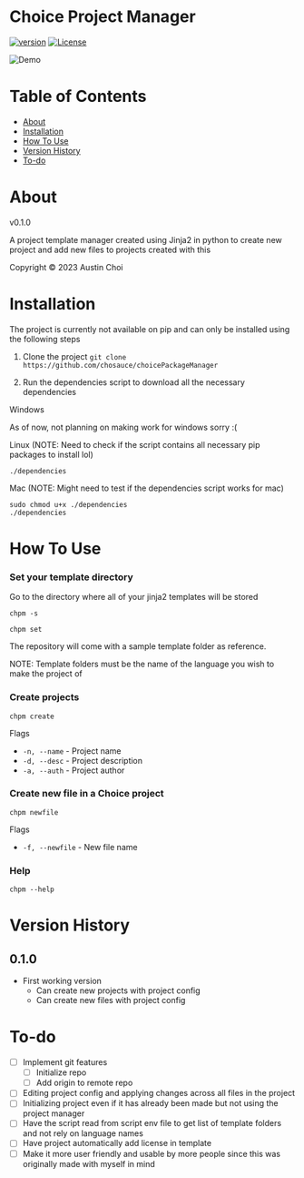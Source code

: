 # Choice Project Manager

[![version](https://img.shields.io/badge/version-0.1.0-blue.svg)](https://github.com/choisauce/choice-project-manager)
[![License](https://img.shields.io/badge/License-GPL3.0-red.svg)](https://github.com/choisauce/choice-project-manager/blob/main/LICENSE)

![Demo](./readme_assets/chpm.gif)

# Table of Contents
* [About](#about)
* [Installation](#installation)
* [How To Use](#how-to-use)
* [Version History](#version-history)
* [To-do](#to-do)

# About
v0.1.0

A project template manager created using Jinja2 in python to create new project and add new files to projects created with this

Copyright &copy; 2023 Austin Choi

# Installation
The project is currently not available on pip and can only be installed using the following steps

1. Clone the project 
`git clone https://github.com/chosauce/choicePackageManager`

2. Run the dependencies script to download all the necessary dependencies

Windows

As of now, not planning on making work for windows sorry :(

Linux (NOTE: Need to check if the script contains all necessary pip packages to install lol)

```
./dependencies
```

Mac (NOTE: Might need to test if the dependencies script works for mac)

```
sudo chmod u+x ./dependencies
./dependencies
```

# How To Use

### Set your template directory
Go to the directory where all of your jinja2 templates will be stored

```
chpm -s
```

```
chpm set
```

The repository will come with a sample template folder as reference.

NOTE: Template folders must be the name of the language you wish to make the project of

### Create projects

```
chpm create
```

Flags
- `-n, --name` - Project name
- `-d, --desc` - Project description
- `-a, --auth` - Project author

### Create new file in a Choice project

```
chpm newfile
```

Flags
- `-f, --newfile` - New file name


### Help

```
chpm --help
```

# Version History

## 0.1.0
- First working version
    - Can create new projects with project config
    - Can create new files with project config

# To-do

- [ ] Implement git features
    - [ ] Initialize repo
    - [ ] Add origin to remote repo
- [ ] Editing project config and applying changes across all files in the project
- [ ] Initializing project even if it has already been made but not using the project manager
- [ ] Have the script read from script env file to get list of template folders and not rely on language names
- [ ] Have project automatically add license in template
- [ ] Make it more user friendly and usable by more people since this was originally made with myself in mind
